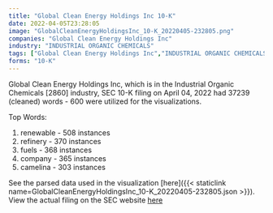 ```yaml
---
title: "Global Clean Energy Holdings Inc 10-K"
date: 2022-04-05T23:28:05
image: "GlobalCleanEnergyHoldingsInc_10-K_20220405-232805.png"
companies: "Global Clean Energy Holdings Inc"
industry: "INDUSTRIAL ORGANIC CHEMICALS"
tags: ["Global Clean Energy Holdings Inc","INDUSTRIAL ORGANIC CHEMICALS","04-04-2022","10-K"]
forms: "10-K"
---
```

Global Clean Energy Holdings Inc, which is in the Industrial Organic Chemicals [2860] industry, SEC 10-K filing on April 04, 2022 had 37239 (cleaned) words - 600 were utilized for the visualizations.

Top Words:
1. renewable - 508 instances
2. refinery - 370 instances
3. fuels - 368 instances
4. company - 365 instances
5. camelina - 303 instances


See the parsed data used in the visualization [here]({{< staticlink name=GlobalCleanEnergyHoldingsInc_10-K_20220405-232805.json >}}).  
View the actual filing on the SEC website [here](https://www.sec.gov/Archives/edgar/data/748790/0001575872-22-000239.txt)
